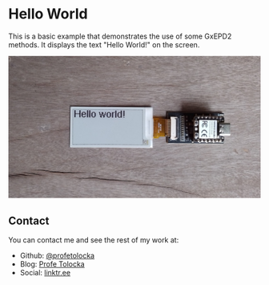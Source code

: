 
# Hello World

This is a basic example that demonstrates the use of some GxEPD2 methods. It displays the text "Hello World!" on the screen.

![alt text](Images/HelloWorld.png)

## Contact

You can contact me and see the rest of my work at:

- Github: [@profetolocka](https://github.com/profetolocka)
- Blog: [Profe Tolocka](https://www.profetolocka.com.ar)
- Social: [linktr.ee](https://linktr.ee/profetolocka)
